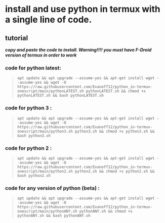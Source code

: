 # install and use python in termux with a single line of code.

## tutorial
**_copy and paste the code to install. Warning!!!! you must have F-Droid version of termux in order to work_**

### code for python latest:

> `apt update && apt upgrade --assume-yes && apt-get install wget --assume-yes && wget -O https://raw.githubusercontent.com/Exanoff12/python_in-termux-onescript/main/pythonLATEST.sh pythonLATEST.sh && chmod +x pythonLATEST.sh && bash pythonLATEST.sh`

### code for python 3 :

> `apt update && apt upgrade --assume-yes && apt-get install wget --assume-yes && wget -O https://raw.githubusercontent.com/Exanoff12/python_in-termux-onescript/main/python3.sh python3.sh && chmod +x python3.sh && bash python3.sh`

### code for python 2 :

> `apt update && apt upgrade --assume-yes && apt-get install wget --assume-yes && wget -O https://raw.githubusercontent.com/Exanoff12/python_in-termux-onescript/main/python2.sh python2.sh && chmod +x python2.sh && bash python2.sh`

### code for any version of python (beta) :

> `apt update && apt upgrade --assume-yes && apt-get install wget --assume-yes && wget -O https://raw.githubusercontent.com/Exanoff12/python_in-termux-onescript/main/pythonANY.sh pythonANY.sh && chmod +x pythonANY.sh && bash pythonANY.sh`
